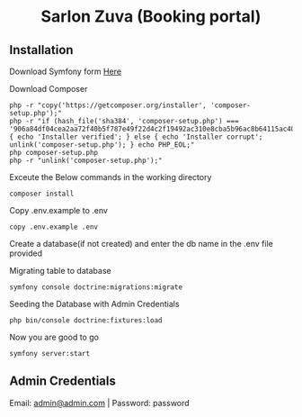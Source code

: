<h1 align="center"> Sarlon Zuva (Booking portal) </h1>

## Installation

Download Symfony form <a href="https://symfony.com/download">Here</a>

Download Composer 

```
php -r "copy('https://getcomposer.org/installer', 'composer-setup.php');"
php -r "if (hash_file('sha384', 'composer-setup.php') === '906a84df04cea2aa72f40b5f787e49f22d4c2f19492ac310e8cba5b96ac8b64115ac402c8cd292b8a03482574915d1a8') { echo 'Installer verified'; } else { echo 'Installer corrupt'; unlink('composer-setup.php'); } echo PHP_EOL;"
php composer-setup.php
php -r "unlink('composer-setup.php');"
```

Exceute the Below commands in the working directory

```
composer install
```


Copy .env.example to .env
```
copy .env.example .env
```


Create a database(if not created) and enter the db name in the .env file provided


Migrating table to database

```
symfony console doctrine:migrations:migrate
```

Seeding the Database with Admin Credentials

```
php bin/console doctrine:fixtures:load
```
Now you are good to go

```
symfony server:start
```

## Admin Credentials

Email: admin@admin.com | Password: password

